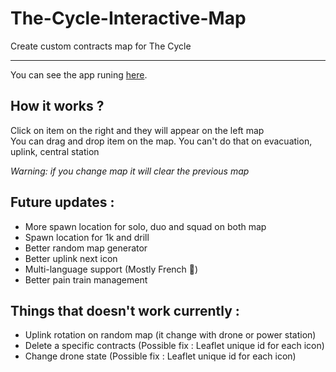 # The-Cycle-Interactive-Map #  
Create custom contracts map for The Cycle

-----  

You can see the app runing [here](https://thecyclemapcreator.go.yj.fr/index.html).  

## How it works ? ##  

Click on item on the right and they will appear on the left map  
You can drag and drop item on the map. You can't do that on evacuation, uplink, central station  

*Warning: if you change map it will clear the previous map*  

## Future updates : ##  

* More spawn location for solo, duo and squad on both map
* Spawn location for 1k and drill
* Better random map generator
* Better uplink next icon
* Multi-language support (Mostly French 🥖)
* Better pain train management  

## Things that doesn't work currently : ##  

* Uplink rotation on random map (it change with drone or power station)
* Delete a specific contracts (Possible fix : Leaflet unique id for each icon)
* Change drone state (Possible fix : Leaflet unique id for each icon)  
